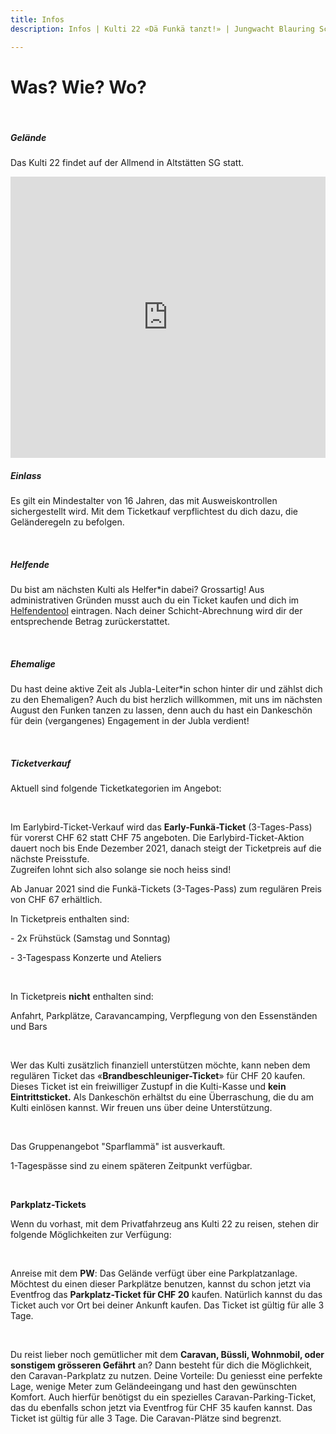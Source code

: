 ```yaml
---
title: Infos
description: Infos | Kulti 22 «Dä Funkä tanzt!» | Jungwacht Blauring Schweiz

---
```

# Was? Wie? Wo?

<br />

##### **Gelände**

Das Kulti 22 findet auf der Allmend in Altstätten SG statt.

<iframe src="https://www.google.com/maps/embed?pb=!1m18!1m12!1m3!1d4390.093620648018!2d9.549329429221917!3d47.364728723407794!2m3!1f0!2f0!3f0!3m2!1i1024!2i768!4f13.1!3m3!1m2!1s0x479b179aeb06e26f%3A0xd477487af2a0cf3a!2sAllmend%20Rheintal!5e0!3m2!1sde!2sch!4v1636120669188!5m2!1sde!2sch" width="100%" height="450" style="border:0;" allowfullscreen="" loading="lazy"></iframe>

<br />

##### **Einlass**

Es gilt ein Mindestalter von 16 Jahren, das mit Ausweiskontrollen sichergestellt wird. Mit dem Ticketkauf verpflichtest du dich dazu, die Geländeregeln zu befolgen.

<br />

##### **Helfende**

Du bist am nächsten Kulti als Helfer*in dabei? Grossartig! Aus administrativen Gründen musst auch du ein Ticket kaufen und dich im [Helfendentool](https://www.kulti22.ch/helfende "Helfendentool") eintragen. Nach deiner Schicht-Abrechnung wird dir der entsprechende Betrag zurückerstattet.

<br />

##### **Ehemalige**

Du hast deine aktive Zeit als Jubla-Leiter*in schon hinter dir und zählst dich zu den Ehemaligen? Auch du bist herzlich willkommen, mit uns im nächsten August den Funken tanzen zu lassen, denn auch du hast ein Dankeschön für dein (vergangenes) Engagement in der Jubla verdient!

<br />

##### **Ticketverkauf**

Aktuell sind folgende Ticketkategorien im Angebot:

<br />

Im Earlybird-Ticket-Verkauf wird das **Early-Funkä-Ticket** (3-Tages-Pass) für vorerst CHF 62 statt CHF 75 angeboten. Die Earlybird-Ticket-Aktion dauert noch bis Ende Dezember 2021, danach steigt der Ticketpreis auf die nächste Preisstufe.  
Zugreifen lohnt sich also solange sie noch heiss sind!  
  
Ab Januar 2021 sind die Funkä-Tickets (3-Tages-Pass) zum regulären Preis von CHF 67 erhältlich.   
  
In Ticketpreis enthalten sind:

\- 2x Frühstück (Samstag und Sonntag)

\- 3-Tagespass Konzerte und Ateliers

<br />

In Ticketpreis **nicht** enthalten sind:

Anfahrt, Parkplätze, Caravancamping, Verpflegung von den Essenständen und Bars

<br />

Wer das Kulti zusätzlich finanziell unterstützen möchte, kann neben dem regulären Ticket das «**Brandbeschleuniger-Ticket**» für CHF 20 kaufen. Dieses Ticket ist ein freiwilliger Zustupf in die Kulti-Kasse und **kein Eintrittsticket.** Als Dankeschön erhältst du eine Überraschung, die du am Kulti einlösen kannst. Wir freuen uns über deine Unterstützung.

<br />

Das Gruppenangebot "Sparflammä" ist ausverkauft.

1-Tagespässe sind zu einem späteren Zeitpunkt verfügbar.

<br />

**Parkplatz-Tickets**

Wenn du vorhast, mit dem Privatfahrzeug ans Kulti 22 zu reisen, stehen dir folgende Möglichkeiten zur Verfügung:

<br />

Anreise mit dem **PW**: Das Gelände verfügt über eine Parkplatzanlage. Möchtest du einen dieser Parkplätze benutzen, kannst du schon jetzt via Eventfrog das **Parkplatz-Ticket für CHF 20** kaufen. Natürlich kannst du das Ticket auch vor Ort bei deiner Ankunft kaufen. Das Ticket ist gültig für alle 3 Tage.

<br />

Du reist lieber noch gemütlicher mit dem **Caravan, Büssli, Wohnmobil, oder sonstigem grösseren Gefährt** an? Dann besteht für dich die Möglichkeit, den Caravan-Parkplatz zu nutzen. Deine Vorteile: Du geniesst eine perfekte Lage, wenige Meter zum Geländeeingang und hast den gewünschten Komfort. Auch hierfür benötigst du ein spezielles Caravan-Parking-Ticket, das du ebenfalls schon jetzt via Eventfrog für CHF 35 kaufen kannst. Das Ticket ist gültig für alle 3 Tage. Die Caravan-Plätze sind begrenzt.
